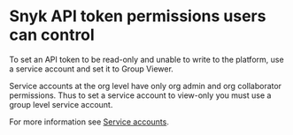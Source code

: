 # Snyk API token permissions users can control

To set an API token to be read-only and unable to write to the platform, use a service account and set it to Group Viewer.

Service accounts at the org level have only org admin and org collaborator permissions. Thus to set a service account to view-only you must use a group level service account.

For more information see [Service accounts](../../user-and-group-management/structure-account-for-high-application-performance/service-accounts.md).
